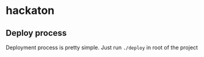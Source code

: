 # hackaton

## Deploy process

Deployment process is pretty simple. Just run `./deploy` in root of the project